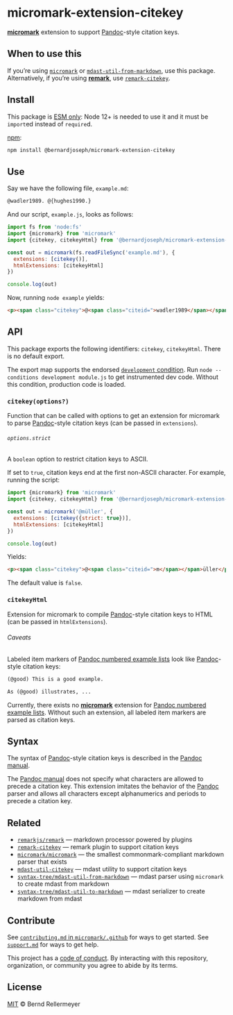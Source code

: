 # micromark-extension-citekey

**[micromark][]** extension to support [Pandoc][]-style citation keys.

## When to use this

If you’re using [`micromark`][micromark] or
[`mdast-util-from-markdown`][from-markdown], use this package.
Alternatively, if you’re using **[remark][]**, use
[`remark-citekey`][remark-citekey].

## Install

This package is [ESM
only](https://gist.github.com/sindresorhus/a39789f98801d908bbc7ff3ecc99d99c):
Node 12+ is needed to use it and it must be `import`ed instead of `require`d.

[npm][]:

```sh
npm install @bernardjoseph/micromark-extension-citekey
```

## Use

Say we have the following file, `example.md`:

```markdown
@wadler1989. @{hughes1990.}
```

And our script, `example.js`, looks as follows:

```js
import fs from 'node:fs'
import {micromark} from 'micromark'
import {citekey, citekeyHtml} from '@bernardjoseph/micromark-extension-citekey'

const out = micromark(fs.readFileSync('example.md'), {
  extensions: [citekey()],
  htmlExtensions: [citekeyHtml]
})

console.log(out)
```

Now, running `node example` yields:

```html
<p><span class="citekey">@<span class="citeid=">wadler1989</span></span>. <span class="citekey">@{<span class="citeid=">hughes1990.</span>}</span></p>
```

## API

This package exports the following identifiers: `citekey`, `citekeyHtml`.
There is no default export.

The export map supports the endorsed [`development`
condition](https://nodejs.org/api/packages.html#packages_resolving_user_conditions).
Run `node --conditions development module.js` to get instrumented dev code.
Without this condition, production code is loaded.

### `citekey(options?)`

Function that can be called with options to get an extension for micromark to
parse [Pandoc][]-style citation keys (can be passed in `extensions`).

###### `options.strict`

A `boolean` option to restrict citation keys to ASCII.

If set to `true`, citation keys end at the first non-ASCII character.
For example, running the script:

```js
import {micromark} from 'micromark'
import {citekey, citekeyHtml} from '@bernardjoseph/micromark-extension-citekey'

const out = micromark('@müller', {
  extensions: [citekey({strict: true})],
  htmlExtensions: [citekeyHtml]
})

console.log(out)
```

Yields:

```html
<p><span class="citekey">@<span class="citeid=">m</span></span>üller</p>
```

The default value is `false`.

### `citekeyHtml`

Extension for micromark to compile [Pandoc][]-style citation keys to HTML (can
be passed in `htmlExtensions`).

###### Caveats

Labeled item markers of [Pandoc numbered example
lists][pandoc-numbered-example-lists] look like [Pandoc][]-style citation keys:

```markdown
(@good) This is a good example.

As (@good) illustrates, ...
```

Currently, there exists no **[micromark][]** extension for [Pandoc numbered
example lists][pandoc-numbered-example-lists].
Without such an extension, all labeled item markers are parsed as citation keys.

## Syntax

The syntax of [Pandoc][]-style citation keys is described in the [Pandoc
manual][pandoc-citation-syntax].

The [Pandoc manual][pandoc-manual] does not specify what characters are allowed
to precede a citation key.
This extension imitates the behavior of the [Pandoc][] parser and allows all
characters except alphanumerics and periods to precede a citation key.

## Related

*   [`remarkjs/remark`][remark]
    — markdown processor powered by plugins
*   [`remark-citekey`][remark-citekey]
    — remark plugin to support citation keys
*   [`micromark/micromark`][micromark]
    — the smallest commonmark-compliant markdown parser that exists
*   [`mdast-util-citekey`][mdast-util-citekey]
    — mdast utility to support citation keys
*   [`syntax-tree/mdast-util-from-markdown`][from-markdown]
    — mdast parser using `micromark` to create mdast from markdown
*   [`syntax-tree/mdast-util-to-markdown`][to-markdown]
    — mdast serializer to create markdown from mdast

## Contribute

See [`contributing.md` in `micromark/.github`][contributing] for ways to get
started.
See [`support.md`][support] for ways to get help.

This project has a [code of conduct][coc].
By interacting with this repository, organization, or community you agree to
abide by its terms.

## License

[MIT][license] © Bernd Rellermeyer

<!-- Definitions -->

[npm]: https://docs.npmjs.com/cli/install

[remark]: https://github.com/remarkjs/remark

[remark-citekey]: https://github.com/bernardjoseph/remark-citekey

[from-markdown]: https://github.com/syntax-tree/mdast-util-from-markdown

[to-markdown]: https://github.com/syntax-tree/mdast-util-to-markdown

[mdast-util-citekey]: https://github.com/bernardjoseph/mdast-util-citekey

[micromark]: https://github.com/micromark/micromark

[pandoc]: https://pandoc.org

[pandoc-manual]: https://pandoc.org/MANUAL.html

[pandoc-citation-syntax]: https://pandoc.org/MANUAL.html#citation-syntax

[pandoc-numbered-example-lists]: https://pandoc.org/MANUAL.html#numbered-example-lists

[contributing]: https://github.com/unifiedjs/.github/blob/HEAD/contributing.md

[support]: https://github.com/unifiedjs/.github/blob/HEAD/support.md

[coc]: https://github.com/unifiedjs/.github/blob/HEAD/code-of-conduct.md

[license]: https://github.com/micromark/micromark/blob/main/license
